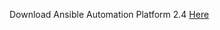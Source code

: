 Download Ansible Automation Platform 2.4 [Here](https://access.redhat.com/downloads/content/480/ver=2.4/rhel---9/2.4/x86_64/product-software)
